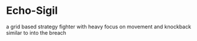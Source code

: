 # Echo-Sigil
a grid based strategy fighter with heavy focus on movement and knockback similar to into the breach
